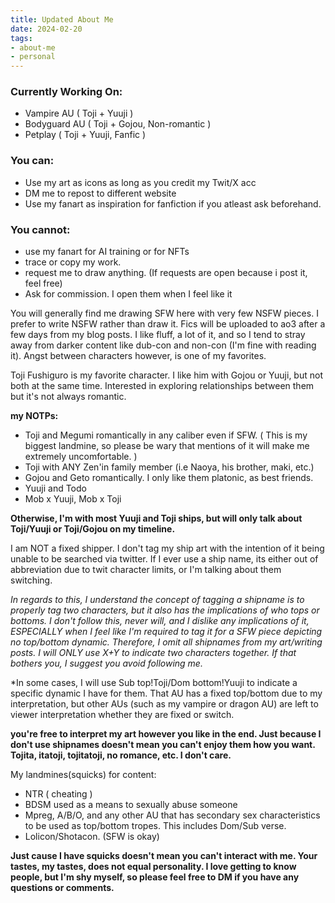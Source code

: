 ```yaml
---
title: Updated About Me
date: 2024-02-20
tags:
- about-me
- personal
---
```

### Currently Working On: ###
- Vampire AU ( Toji + Yuuji )
- Bodyguard AU ( Toji + Gojou, Non-romantic )
- Petplay ( Toji + Yuuji, Fanfic )

### You can: ###
- Use my art as icons as long as you credit my Twit/X acc
- DM me to repost to different website
- Use my fanart as inspiration for fanfiction if you atleast ask beforehand.

 
### You cannot: ###
- use my fanart for AI training or for NFTs
- trace or copy my work. 
- request me to draw anything. (If requests are open because i post it, feel free)
- Ask for commission. I open them when I feel like it
 
You will generally find me drawing SFW here with very few NSFW pieces. I prefer to write NSFW rather than draw it. Fics will be uploaded to ao3 after a few days from my blog posts.
I like fluff, a lot of it, and so I tend to stray away from darker content like dub-con and non-con (I'm fine with reading it). Angst between characters however, is one of my favorites.

Toji Fushiguro is my favorite character. I like him with Gojou or Yuuji, but not both at the same time. Interested in exploring relationships between them but it's not always romantic.
 
**my NOTPs:**
- Toji and Megumi romantically in any caliber even if SFW. ( This is my biggest landmine, so please be wary that mentions of it will make me extremely uncomfortable. )
- Toji with ANY Zen'in family member (i.e Naoya, his brother, maki, etc.)
- Gojou and Geto romantically. I only like them platonic, as best friends. 
- Yuuji and Todo 
- Mob x Yuuji, Mob x Toji
 
**Otherwise, I'm with most Yuuji and Toji ships, but will only talk about Toji/Yuuji or Toji/Gojou on my timeline.**
 
I am NOT a fixed shipper. I don't tag my ship art with the intention of it being unable to be searched via twitter. If I ever use a ship name, its either out of abbreviation due to twit character limits, or I'm talking about them switching. 
 
*In regards to this, I understand the concept of tagging a shipname is to properly tag two characters, but it also has the implications of who tops or bottoms. I don't follow this, never will, and I dislike any implications of it, ESPECIALLY when I feel like I'm required to tag it for a SFW piece depicting no top/bottom dynamic. Therefore, I omit all shipnames from my art/writing posts. I will ONLY use X+Y to indicate two characters together. If that bothers you, I suggest you avoid following me.*

*In some cases, I will use Sub top!Toji/Dom bottom!Yuuji to indicate a specific dynamic I have for them. That AU has a fixed top/bottom due to my interpretation, but other AUs (such as my vampire or dragon AU) are left to viewer interpretation whether they are fixed or switch.
 
**you're free to interpret my art however you like in the end. Just because I don't use shipnames doesn't mean you can't enjoy them how you want. Tojita, itatoji, tojitatoji, no romance, etc. I don't care.**
 
 My landmines(squicks) for content:
- NTR ( cheating )
- BDSM used as a means to sexually abuse someone
- Mpreg, A/B/O, and any other AU that has secondary sex characteristics to be used as top/bottom tropes. This includes Dom/Sub verse.
- Lolicon/Shotacon. (SFW is okay)

**Just cause I have squicks doesn't mean you can't interact with me. Your tastes, my tastes, does not equal personality. I love getting to know people, but I'm shy myself, so please feel free to DM if you have any questions or comments.**